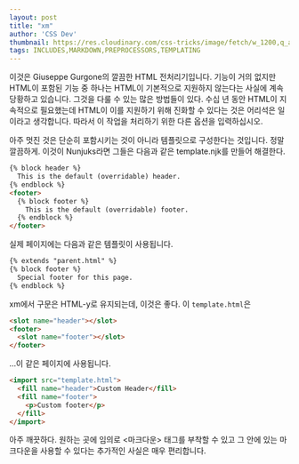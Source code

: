 ```yaml
---
layout: post
title: "xm"
author: 'CSS Dev'
thumbnail: https://res.cloudinary.com/css-tricks/image/fetch/w_1200,q_auto,f_auto/https://css-tricks.com/wp-content/uploads/2020/10/xm-html-preprocessor.jpg
tags: INCLUDES,MARKDOWN,PREPROCESSORS,TEMPLATING
---
```



이것은 Giuseppe Gurgone의 깔끔한 HTML 전처리기입니다. 기능이 거의 없지만 HTML이 포함된 기능 중 하나는 HTML이 기본적으로 지원하지 않는다는 사실에 계속 당황하고 있습니다. 그것을 다룰 수 있는 많은 방법들이 있다. 수십 년 동안 HTML이 지속적으로 필요했는데 HTML이 이를 지원하기 위해 진화할 수 있다는 것은 어리석은 일이라고 생각합니다. 따라서 이 작업을 처리하기 위한 다른 옵션을 입력하십시오.

아주 멋진 것은 단순히 포함시키는 것이 아니라 템플릿으로 구성한다는 것입니다. 정말 깔끔하게. 이것이 Nunjuks라면 그들은 다음과 같은 template.njk를 만들어 해결한다.

```html
{% block header %}
  This is the default (overridable) header.
{% endblock %}
<footer>
  {% block footer %}
    This is the default (overridable) footer.
  {% endblock %}
</footer>
```

실제 페이지에는 다음과 같은 템플릿이 사용됩니다.

```html
{% extends "parent.html" %}
{% block footer %}
  Special footer for this page.
{% endblock %}
```

xm에서 구문은 HTML-y로 유지되는데, 이것은 좋다. 이 `template.html`은

```html
<slot name="header"></slot>
<footer>
  <slot name="footer"></slot>
</footer>
```

…이 같은 페이지에 사용됩니다.

```html
<import src="template.html">
  <fill name="header">Custom Header</fill>
  <fill name="footer">
    <p>Custom footer</p>
  </fill>
</import>
```

아주 깨끗하다. 원하는 곳에 임의로 <마크다운> 태그를 부착할 수 있고 그 안에 있는 마크다운을 사용할 수 있다는 추가적인 사실은 매우 편리합니다.